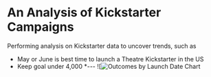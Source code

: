 # An Analysis of Kickstarter Campaigns
Performing analysis on Kickstarter data to uncover trends, such as
* May or June is best time to launch a Theatre Kickstarter in the US
* Keep goal under 4,000 
*---
![![Outcomes by Launch Date Chart](https://user-images.githubusercontent.com/93684851/141387464-2c7aea8c-6490-4f88-a525-4f347213f8a1.png)

